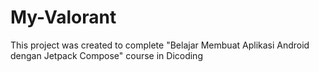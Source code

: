 # My-Valorant
This project was created to complete "Belajar Membuat Aplikasi Android dengan Jetpack Compose" course in Dicoding
